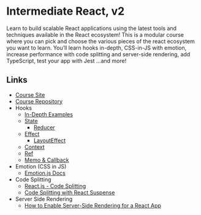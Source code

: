 # Intermediate React, v2

Learn to build scalable React applications using the latest tools and techniques available in the React ecosystem! This is a modular course where you can pick and choose the various pieces of the react ecosystem you want to learn. You’ll learn hooks in-depth, CSS-in-JS with emotion, increase performance with code splitting and server-side rendering, add TypeScript, test your app with Jest …and more!

## Links

- [Course Site](https://btholt.github.io/complete-intro-to-react-v5/)
- [Course Repository](https://github.com/btholt/complete-intro-to-react-v5)
- Hooks
    - [In-Depth Examples](https://codesandbox.io/s/zr90v4jorp?file=/src/State.js)
    - [State](https://reactjs.org/docs/hooks-state.html)
        - [Reducer](https://www.digitalocean.com/community/tutorials/how-to-manage-state-with-hooks-on-react-components)
    - [Effect](https://reactjs.org/docs/hooks-effect.html)
        - [LayoutEffect](https://daveceddia.com/useeffect-vs-uselayouteffect/)
    - [Context](https://www.digitalocean.com/community/tutorials/react-usecontext)
    - [Ref](https://www.digitalocean.com/community/tutorials/react-createref)
    - [Memo & Callback](https://www.digitalocean.com/community/tutorials/react-usememo)
- Emotion (CSS in JS)
    - [Emotion.js Docs](https://emotion.sh/docs/introduction)
- Code Splitting
    - [React.js - Code Splitting](https://reactjs.org/docs/code-splitting.html)
    - [Code Splitting with React Suspense](https://www.digitalocean.com/community/tutorials/react-code-splitting-with-react-suspense)
- Server Side Rendering
    - [How to Enable Server-Side Rendering for a React App](https://www.digitalocean.com/community/tutorials/react-server-side-rendering)